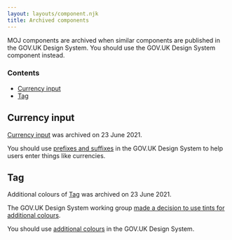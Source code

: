 ```yaml
---
layout: layouts/component.njk
title: Archived components
---
```


MOJ components are archived when similar components are published in the GOV.UK Design System. You should use the GOV.UK Design System component instead.

### Contents

- [Currency input](#currency-input)
- [Tag](#tag)
  
## Currency input

[Currency input](../currency-input) was archived on 23 June 2021. 

You should use [prefixes and suffixes](https://design-system.service.gov.uk/components/text-input/#prefixes-and-suffixes) in the GOV.UK Design System to help users enter things like currencies.

## Tag

Additional colours of [Tag](../tag) was archived on 23 June 2021.

The GOV.UK Design System working group [made a decision to use tints for additional colours](https://github.com/alphagov/govuk-design-system-backlog/issues/62#issuecomment-590800378).

You should use [additional colours](https://design-system.service.gov.uk/components/tag/#additional-colours) in the GOV.UK Design System.
